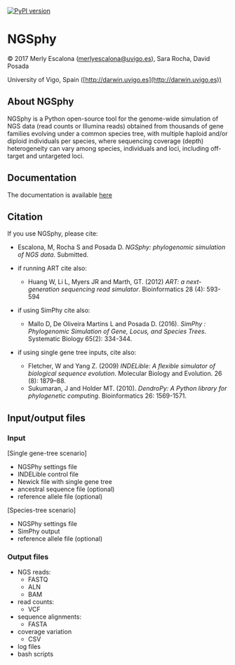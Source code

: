 [![PyPI version](https://badge.fury.io/py/ngsphy.svg)](https://badge.fury.io/py/ngsphy)

# NGSphy

© 2017 Merly Escalona (<merlyescalona@uvigo.es>), Sara Rocha, David Posada

University of Vigo, Spain ([http://darwin.uvigo.es](http://darwin.uvigo.es))

## About NGSphy
NGSphy is a Python open-source tool for the genome-wide simulation of NGS data (read counts or Illumina reads) obtained from thousands of gene families evolving under a common species tree, with multiple haploid and/or diploid individuals per species, where sequencing coverage (depth) heterogeneity can vary among species, individuals and loci, including off-target and untargeted loci.

## Documentation

The documentation is available [here](https://github.com/merlyescalona/ngsphy/wiki)

## Citation

If you use NGSphy, please cite:

- Escalona, M, Rocha S and Posada D. *NGSphy: phylogenomic simulation of NGS data*. Submitted.

- if running ART cite also:
    - Huang W, Li L, Myers JR and Marth, GT. (2012) *ART: a next-generation sequencing read simulator*. Bioinformatics  28 (4): 593-594

- if using SimPhy cite also:
    - Mallo D, De Oliveira Martins L and Posada D. (2016). *SimPhy : Phylogenomic Simulation of Gene, Locus, and Species Trees*. Systematic Biology 65(2): 334-344.

- if using single gene tree inputs, cite also:
    - Fletcher, W and Yang Z. (2009) *INDELible: A flexible simulator of biological sequence evolution*. Molecular Biology and Evolution. 26 (8): 1879–88.
    - Sukumaran, J and Holder MT. (2010). *DendroPy: A Python library for phylogenetic computing*. Bioinformatics 26: 1569-1571.

## Input/output files

### Input

[Single gene-tree scenario]

- NGSPhy settings file
- INDELible control file
- Newick file with single gene tree
- ancestral sequence file (optional)
- reference allele file (optional)

[Species-tree scenario]

- NGSPhy settings file
- SimPhy output
- reference allele file (optional)

### Output files
- NGS reads:
    - FASTQ
    - ALN
    - BAM
- read counts:
    - VCF
- sequence alignments:
    - FASTA
- coverage variation
    - CSV
- log files
- bash scripts
